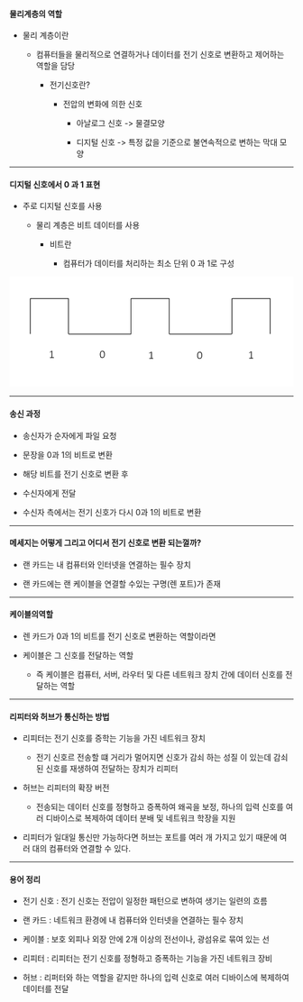 #### 물리계층의 역할

- 물리 계층이란

  - 컴퓨터들을 물리적으로 연결하거나 데이터를 전기 신호로 변환하고 제어하는 역할을 담당

    - 전기신호란?

      - 전압의 변화에 의한 신호

        - 아날로그 신호 -> 물결모양

        - 디지털 신호 -> 특정 값을 기준으로 불연속적으로 변하는 막대 모양

---

#### 디지털 신호에서 0 과 1 표현

- 주로 디지털 신호를 사용

  - 물리 계층은 비트 데이터를 사용

    - 비트란

      - 컴퓨터가 데이터를 처리하는 최소 단위 0 과 1로 구성

![alt text](./img/image.png)

---

#### 송신 과정

- 송신자가 순자에게 파일 요청

- 문장을 0과 1의 비트로 변환

- 해당 비트를 전기 신호로 변환 후

- 수신자에게 전달

- 수신자 측에서는 전기 신호가 다시 0과 1의 비트로 변환

---

#### 메세지는 어떻게 그리고 어디서 전기 신호로 변환 되는껄까?

- 랜 카드는 내 컴퓨터와 인터넷을 연결하는 필수 장치

- 랜 카드에는 랜 케이블을 연결할 수있는 구명(렌 포트)가 존재

---

#### 케이블의역할

- 렌 카드가 0과 1의 비트를 전기 신호로 변환하는 역할이라면

- 케이블은 그 신호를 전달하는 역할

  - 즉 케이블은 컴퓨터, 서버, 라우터 및 다른 네트워크 장치 간에 데이터 신호를 전달하는 역할

---

#### 리피터와 허브가 통신하는 방법

- 리피터는 전기 신호를 증학는 기능을 가진 네트워크 장치

  - 전기 신호르 전송할 떄 거리가 멀어지면 신호가 감쇠 하는 성질 이 있는데 감쇠된 신호를 재생하여 전달하는 장치가 리피터

- 허브는 리피터의 확장 버전

  - 전송되는 데이터 신호를 정형하고 증폭하여 왜곡을 보정, 하나의 입력 신호를 여러 디바이스로 복제하여 데이터 분배 및 네트워크 학장을 지원

- 리피터가 일대일 통신만 가능하다면 허브는 포트를 여러 개 가지고 있기 때문에 여러 대의 컴퓨터와 연결할 수 있다.

---

#### 용어 정리

- 전기 신호 : 전기 신호는 전압이 일정한 패턴으로 변하여 생기는 일련의 흐름

- 랜 카드 : 네트워크 환경에 내 컴퓨터와 인터넷을 연결하는 필수 장치

- 케이블 : 보호 외피나 외장 안에 2개 이상의 전선이나, 광섬유로 묶여 있는 선

- 리피터 : 리피터는 전기 신호를 정형하고 증폭하는 기능을 가진 네트워크 장비

- 허브 : 리퍼터와 하는 역할을 같지만 하나의 입력 신호로 여러 디바이스에 복제하여 데이터를 전달
